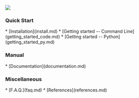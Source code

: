 
[<img src="https://dragonfly.github.io/images/dragonfly_bigwords.png"/>](dragonfly.github.io)


<h3>Quick Start</h3>
  * [Installation](install.md)
  * [Getting started -- Command Line](getting_started_code.md)
  * [Getting started -- Python](getting_started_py.md)

<h3>Manual</h3>
  * [Documentation](documentation.md)

<h3>Miscellaneous</h3>
  * [F.A.Q.](faq.md)
  * [References](references.md)
